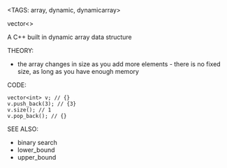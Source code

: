 <TAGS: array, dynamic, dynamicarray>

vector<>

A C++ built in dynamic array data structure

THEORY:
- the array changes in size as you add more elements - there is no fixed size, as long as you have enough memory

CODE:
```
vector<int> v; // {}
v.push_back(3); // {3}
v.size(); // 1
v.pop_back(); // {}
```

SEE ALSO:
- binary search
- lower_bound
- upper_bound